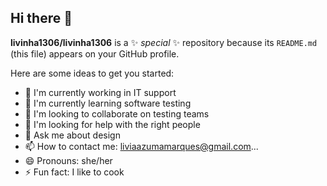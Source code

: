 ## Hi there 👋

**livinha1306/livinha1306** is a ✨ _special_ ✨ repository because its `README.md` (this file) appears on your GitHub profile.

Here are some ideas to get you started:

- 🔭 I'm currently working in IT support
- 🌱 I'm currently learning software testing
- 👯 I'm looking to collaborate on testing teams
- 🤔 I'm looking for help with the right people
- 💬 Ask me about design
- 📫 How to contact me: liviaazumamarques@gmail.com...
- 😄 Pronouns: she/her
- ⚡ Fun fact: I like to cook
